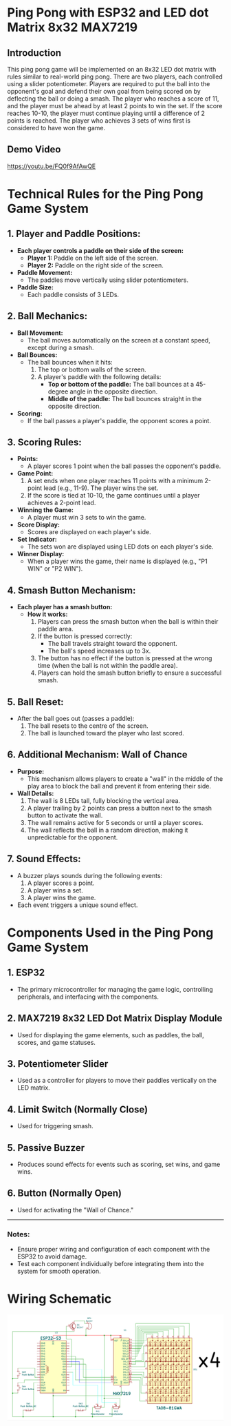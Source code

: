 # Ping Pong with ESP32 and LED dot Matrix 8x32 MAX7219
## Introduction
This ping pong game will be implemented on an 8x32 LED dot matrix with rules similar to real-world ping pong. There are two players, each controlled using a slider potentiometer. Players are required to put the ball into the opponent's goal and defend their own goal from being scored on by deflecting the ball or doing a smash. The player who reaches a score of 11, and the player must be ahead by at least 2 points to win the set. If the score reaches 10-10, the player must continue playing until a difference of 2 points is reached. The player who achieves 3 sets of wins first is considered to have won the game.
## Demo Video 
https://youtu.be/FQ0f9AfAwQE

# Technical Rules for the Ping Pong Game System

## 1. Player and Paddle Positions:
- **Each player controls a paddle on their side of the screen:**
  - **Player 1:** Paddle on the left side of the screen.
  - **Player 2:** Paddle on the right side of the screen.
- **Paddle Movement:**
  - The paddles move vertically using slider potentiometers.
- **Paddle Size:**
  - Each paddle consists of 3 LEDs.

## 2. Ball Mechanics:
- **Ball Movement:**
  - The ball moves automatically on the screen at a constant speed, except during a smash.
- **Ball Bounces:**
  - The ball bounces when it hits:
    1. The top or bottom walls of the screen.
    2. A player's paddle with the following details:
       - **Top or bottom of the paddle:** The ball bounces at a 45-degree angle in the opposite direction.
       - **Middle of the paddle:** The ball bounces straight in the opposite direction.
- **Scoring:**
  - If the ball passes a player's paddle, the opponent scores a point.

## 3. Scoring Rules:
- **Points:**
  - A player scores 1 point when the ball passes the opponent's paddle.
- **Game Point:**
  1. A set ends when one player reaches 11 points with a minimum 2-point lead (e.g., 11-9). The player wins the set.
  2. If the score is tied at 10-10, the game continues until a player achieves a 2-point lead.
- **Winning the Game:**
  - A player must win 3 sets to win the game.
- **Score Display:**
  - Scores are displayed on each player's side.
- **Set Indicator:**
  - The sets won are displayed using LED dots on each player's side.
- **Winner Display:**
  - When a player wins the game, their name is displayed (e.g., "P1 WIN" or "P2 WIN").

## 4. Smash Button Mechanism:
- **Each player has a smash button:**
  - **How it works:**
    1. Players can press the smash button when the ball is within their paddle area.
    2. If the button is pressed correctly:
       - The ball travels straight toward the opponent.
       - The ball's speed increases up to 3x.
    3. The button has no effect if the button is pressed at the wrong time (when the ball is not within the paddle area).
    4. Players can hold the smash button briefly to ensure a successful smash.

## 5. Ball Reset:
- After the ball goes out (passes a paddle):
  1. The ball resets to the centre of the screen.
  2. The ball is launched toward the player who last scored.

## 6. Additional Mechanism: Wall of Chance
- **Purpose:**
  - This mechanism allows players to create a "wall" in the middle of the play area to block the ball and prevent it from entering their side.
- **Wall Details:**
  1. The wall is 8 LEDs tall, fully blocking the vertical area.
  2. A player trailing by 2 points can press a button next to the smash button to activate the wall.
  3. The wall remains active for 5 seconds or until a player scores.
  4. The wall reflects the ball in a random direction, making it unpredictable for the opponent.

## 7. Sound Effects:
- A buzzer plays sounds during the following events:
  1. A player scores a point.
  2. A player wins a set.
  3. A player wins the game.
- Each event triggers a unique sound effect.

# Components Used in the Ping Pong Game System

## 1. **ESP32**
- The primary microcontroller for managing the game logic, controlling peripherals, and interfacing with the components.

## 2. **MAX7219 8x32 LED Dot Matrix Display Module**
- Used for displaying the game elements, such as paddles, the ball, scores, and game statuses.

## 3. **Potentiometer Slider**
- Used as a controller for players to move their paddles vertically on the LED matrix.

## 4. **Limit Switch (Normally Close)**
- Used for triggering smash.

## 5. **Passive Buzzer**
- Produces sound effects for events such as scoring, set wins, and game wins.

## 6. **Button (Normally Open)**
- Used for activating the "Wall of Chance."

---

### Notes:
- Ensure proper wiring and configuration of each component with the ESP32 to avoid damage.
- Test each component individually before integrating them into the system for smooth operation.

# Wiring Schematic

![Wiring Schematic](Schematic.png)


